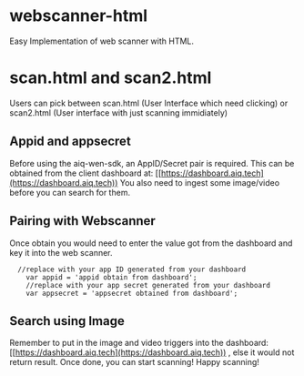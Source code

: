 # webscanner-html
Easy Implementation of web scanner with HTML.

# scan.html and scan2.html
Users can pick between scan.html (User Interface which need clicking) or scan2.html (User interface with just scanning immidiately)

## Appid and appsecret 
Before using the aiq-wen-sdk, an AppID/Secret pair is required. 
This can be obtained from the client dashboard at: 
[[https://dashboard.aiq.tech](https://dashboard.aiq.tech))
You also need to ingest some image/video before you can search for them.

## Pairing with Webscanner
Once obtain you would need to enter the value got from the dashboard and key it into the web scanner.
```objc
  //replace with your app ID generated from your dashboard
	var appid = 'appid obtain from dashboard'; 
	//replace with your app secret generated from your dashboard
	var appsecret = 'appsecret obtained from dashboard';
```   

Search using Image
----------------
Remember to put in the image and video triggers into the dashboard: [[https://dashboard.aiq.tech](https://dashboard.aiq.tech)) , else it would not return result.
Once done, you can start scanning! Happy scanning!

